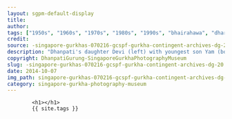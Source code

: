 ```yaml
---
layout: sgpm-default-display
title: 
author: 
tags: ["1950s", "1960s", "1970s", "1980s", "1990s", "bhairahawa", "dharan", "gurkhas", "kathmandu", "nepal", "pokhara", "singapore", "singapore gurkha archive", "singapore gurkha old photographs", "singapore gurkha photography museum", "singapore gurkhas"]
credit: 
source: -singapore-gurkhas-070216-gcspf-gurkha-contingent-archives-dg-20
description: "Dhanpati's daughter Devi (left) with youngest son Yam (bottom). Date: Late 1970s."
copyright: DhanpatiGurung-SingaporeGurkhaPhotographyMuseum
slug: -singapore-gurkhas-070216-gcspf-gurkha-contingent-archives-dg-20
date: 2014-10-07
img_path: singapore-gurkhas-070216-gcspf-gurkha-contingent-archives-dg-20.jpg
category: singapore-gurkha-photography-museum
---
```

	 		

	 		<h1></h1>
	 		{{ site.tags }}
	 		
